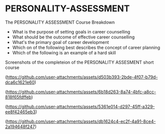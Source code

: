# PERSONALITY-ASSESSMENT

The PERSONALITY ASSESSMENT Course Breakdown
* What is the purpose of setting goals in career counselling
* What should be the outcome of effective career counselling
* What's the primary goal of career development
* Which on of the following best describes the concept of career planning
* Which of the following is an example of a hard skill

Screenshots of the completeion of the PERSONALITY ASSESMENT short course

(https://github.com/user-attachments/assets/d503b393-2bde-4f07-b79d-dca6c1621e60)

(https://github.com/user-attachments/assets/6b18d263-8a74-4bfc-a8cc-818f65fdffeb)

(https://github.com/user-attachments/assets/5361e014-d297-45ff-a329-ee8f42465eb3)

(https://github.com/user-attachments/assets/db1624c4-ec2f-4a91-8ce4-2a194648f247)
